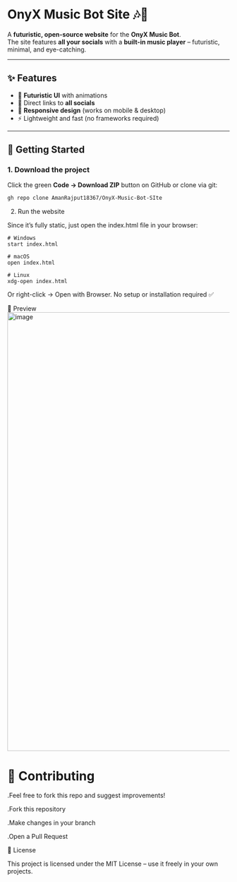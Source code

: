 # OnyX Music Bot Site 🎶🚀

A **futuristic, open-source website** for the **OnyX Music Bot**.  
The site features **all your socials** with a **built-in music player** – futuristic, minimal, and eye-catching.


---

## ✨ Features
- 🌌 **Futuristic UI** with animations  
- 🔗 Direct links to **all socials**  
- 📱 **Responsive design** (works on mobile & desktop)  
- ⚡ Lightweight and fast (no frameworks required)  

---

## 🚀 Getting Started

### 1. Download the project
Click the green **Code → Download ZIP** button on GitHub or clone via git:

```bash
gh repo clone AmanRajput18367/OnyX-Music-Bot-SIte
```
2. Run the website

Since it’s fully static, just open the index.html file in your browser:
```
# Windows
start index.html

# macOS
open index.html

# Linux
xdg-open index.html
```

Or right-click → Open with Browser.
No setup or installation required ✅

📸 Preview
<img width="1906" height="994" alt="image" src="https://github.com/user-attachments/assets/3b207af8-d4d4-406f-95cb-ef05185f4d6d" />

# 🤝 Contributing

.Feel free to fork this repo and suggest improvements!

.Fork this repository

.Make changes in your branch

.Open a Pull Request

📜 License

This project is licensed under the MIT License – use it freely in your own projects.
